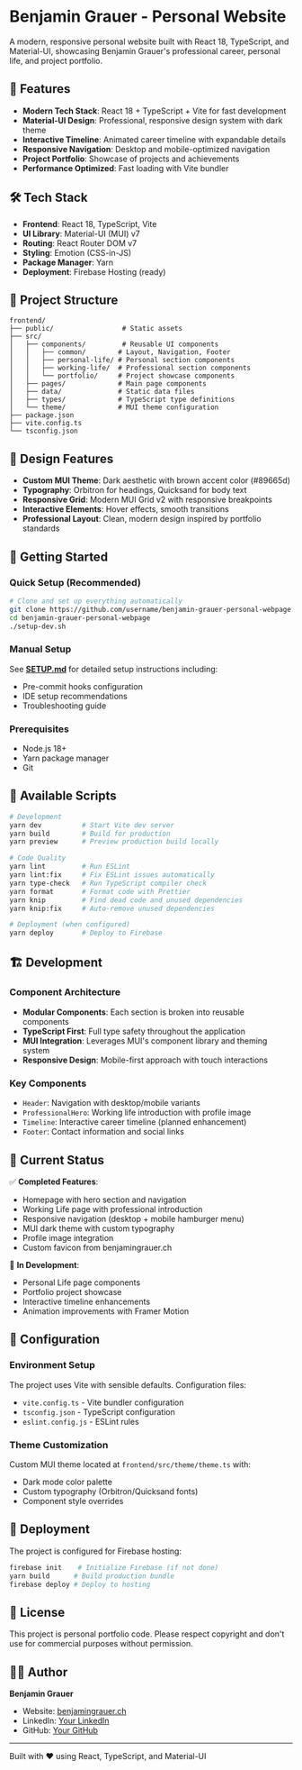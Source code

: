 # Benjamin Grauer - Personal Website

A modern, responsive personal website built with React 18, TypeScript, and Material-UI, showcasing Benjamin Grauer's professional career, personal life, and project portfolio.

## 🚀 Features

- **Modern Tech Stack**: React 18 + TypeScript + Vite for fast development
- **Material-UI Design**: Professional, responsive design system with dark theme
- **Interactive Timeline**: Animated career timeline with expandable details
- **Responsive Navigation**: Desktop and mobile-optimized navigation
- **Project Portfolio**: Showcase of projects and achievements
- **Performance Optimized**: Fast loading with Vite bundler

## 🛠️ Tech Stack

- **Frontend**: React 18, TypeScript, Vite
- **UI Library**: Material-UI (MUI) v7
- **Routing**: React Router DOM v7
- **Styling**: Emotion (CSS-in-JS)
- **Package Manager**: Yarn
- **Deployment**: Firebase Hosting (ready)

## 📁 Project Structure

```
frontend/
├── public/                 # Static assets
├── src/
│   ├── components/         # Reusable UI components
│   │   ├── common/        # Layout, Navigation, Footer
│   │   ├── personal-life/ # Personal section components
│   │   ├── working-life/  # Professional section components
│   │   └── portfolio/     # Project showcase components
│   ├── pages/             # Main page components
│   ├── data/              # Static data files
│   ├── types/             # TypeScript type definitions
│   └── theme/             # MUI theme configuration
├── package.json
├── vite.config.ts
└── tsconfig.json
```

## 🎨 Design Features

- **Custom MUI Theme**: Dark aesthetic with brown accent color (#89665d)
- **Typography**: Orbitron for headings, Quicksand for body text
- **Responsive Grid**: Modern MUI Grid v2 with responsive breakpoints
- **Interactive Elements**: Hover effects, smooth transitions
- **Professional Layout**: Clean, modern design inspired by portfolio standards

## 🚦 Getting Started

### Quick Setup (Recommended)

```bash
# Clone and set up everything automatically
git clone https://github.com/username/benjamin-grauer-personal-webpage.git
cd benjamin-grauer-personal-webpage
./setup-dev.sh
```

### Manual Setup

See **[SETUP.md](./SETUP.md)** for detailed setup instructions including:

- Pre-commit hooks configuration
- IDE setup recommendations
- Troubleshooting guide

### Prerequisites

- Node.js 18+
- Yarn package manager
- Git

## 📝 Available Scripts

```bash
# Development
yarn dev          # Start Vite dev server
yarn build        # Build for production
yarn preview      # Preview production build locally

# Code Quality
yarn lint         # Run ESLint
yarn lint:fix     # Fix ESLint issues automatically
yarn type-check   # Run TypeScript compiler check
yarn format       # Format code with Prettier
yarn knip         # Find dead code and unused dependencies
yarn knip:fix     # Auto-remove unused dependencies

# Deployment (when configured)
yarn deploy       # Deploy to Firebase
```

## 🏗️ Development

### Component Architecture

- **Modular Components**: Each section is broken into reusable components
- **TypeScript First**: Full type safety throughout the application
- **MUI Integration**: Leverages MUI's component library and theming system
- **Responsive Design**: Mobile-first approach with touch interactions

### Key Components

- `Header`: Navigation with desktop/mobile variants
- `ProfessionalHero`: Working life introduction with profile image
- `Timeline`: Interactive career timeline (planned enhancement)
- `Footer`: Contact information and social links

## 🎯 Current Status

✅ **Completed Features**:

- Homepage with hero section and navigation
- Working Life page with professional introduction
- Responsive navigation (desktop + mobile hamburger menu)
- MUI dark theme with custom typography
- Profile image integration
- Custom favicon from benjamingrauer.ch

🚧 **In Development**:

- Personal Life page components
- Portfolio project showcase
- Interactive timeline enhancements
- Animation improvements with Framer Motion

## 🔧 Configuration

### Environment Setup

The project uses Vite with sensible defaults. Configuration files:

- `vite.config.ts` - Vite bundler configuration
- `tsconfig.json` - TypeScript configuration
- `eslint.config.js` - ESLint rules

### Theme Customization

Custom MUI theme located at `frontend/src/theme/theme.ts` with:

- Dark mode color palette
- Custom typography (Orbitron/Quicksand fonts)
- Component style overrides

## 🚀 Deployment

The project is configured for Firebase hosting:

```bash
firebase init    # Initialize Firebase (if not done)
yarn build      # Build production bundle
firebase deploy # Deploy to hosting
```

## 📄 License

This project is personal portfolio code. Please respect copyright and don't use for commercial purposes without permission.

## 👨‍💻 Author

**Benjamin Grauer**

- Website: [benjamingrauer.ch](https://www.benjamingrauer.ch)
- LinkedIn: [Your LinkedIn](https://www.linkedin.com/in/benjamin-grauer)
- GitHub: [Your GitHub](https://github.com/benschg)

---

Built with ❤️ using React, TypeScript, and Material-UI
